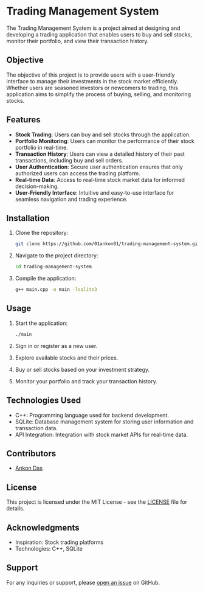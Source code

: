 # Trading Management System

The Trading Management System is a project aimed at designing and developing a trading application that enables users to buy and sell stocks, monitor their portfolio, and view their transaction history.

## Objective

The objective of this project is to provide users with a user-friendly interface to manage their investments in the stock market efficiently. Whether users are seasoned investors or newcomers to trading, this application aims to simplify the process of buying, selling, and monitoring stocks.

## Features

- **Stock Trading**: Users can buy and sell stocks through the application.
- **Portfolio Monitoring**: Users can monitor the performance of their stock portfolio in real-time.
- **Transaction History**: Users can view a detailed history of their past transactions, including buy and sell orders.
- **User Authentication**: Secure user authentication ensures that only authorized users can access the trading platform.
- **Real-time Data**: Access to real-time stock market data for informed decision-making.
- **User-Friendly Interface**: Intuitive and easy-to-use interface for seamless navigation and trading experience.

## Installation

1. Clone the repository:

    ```bash
    git clone https://github.com/01ankon01/trading-management-system.git
    ```

2. Navigate to the project directory:

    ```bash
    cd trading-management-system
    ```

3. Compile the application:

    ```bash
    g++ main.cpp -o main -lsqlite3
    ```

## Usage

1. Start the application:

    ```bash
    ./main
    ```

2. Sign in or register as a new user.
3. Explore available stocks and their prices.
4. Buy or sell stocks based on your investment strategy.
5. Monitor your portfolio and track your transaction history.

## Technologies Used

- C++: Programming language used for backend development.
- SQLite: Database management system for storing user information and transaction data.
- API Integration: Integration with stock market APIs for real-time data.

## Contributors

- [Ankon Das](https://github.com/01ankon01)

## License

This project is licensed under the MIT License - see the [LICENSE](LICENSE) file for details.

## Acknowledgments

- Inspiration: Stock trading platforms
- Technologies: C++, SQLite

## Support

For any inquiries or support, please [open an issue](https://github.com/01ankon01/trading-management-system/issues) on GitHub.
